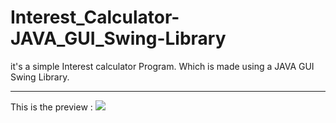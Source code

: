 # Interest_Calculator-JAVA_GUI_Swing-Library
it's a simple Interest calculator Program. Which is made using a JAVA GUI Swing Library.

---
This is the preview :
<img src="https://www.linkpicture.com/q/demo.gif" type="image">